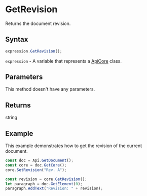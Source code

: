 # GetRevision

Returns the document revision.

## Syntax

```javascript
expression.GetRevision();
```

`expression` - A variable that represents a [ApiCore](../ApiCore.md) class.

## Parameters

This method doesn't have any parameters.

## Returns

string

## Example

This example demonstrates how to get the revision of the current document.

```javascript editor-docx
const doc = Api.GetDocument();
const core = doc.GetCore();
core.SetRevision("Rev. A");

const revision = core.GetRevision();
let paragraph = doc.GetElement(0);
paragraph.AddText("Revision: " + revision);

```

